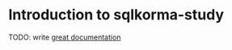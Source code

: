 # Introduction to sqlkorma-study

TODO: write [great documentation](http://jacobian.org/writing/great-documentation/what-to-write/)
